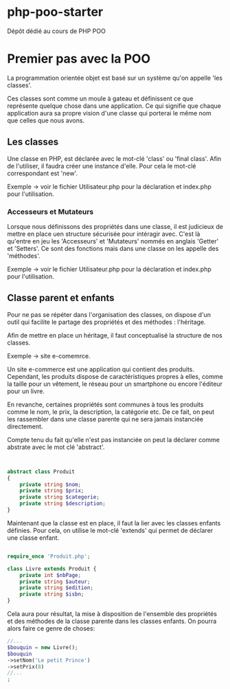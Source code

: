 # php-poo-starter
Dépôt dédié au cours de PHP POO

# Premier pas avec la POO

La programmation orientée objet est basé sur un système qu'on appelle 'les classes'. 

Ces classes sont comme un moule à gateau et définissent ce que représente quelque chose dans une application. Ce qui signifie que chaque application aura sa propre vision d'une classe qui porterai le même nom que celles que nous avons.

## Les classes

Une classe en PHP, est déclarée avec le mot-clé 'class' ou 'final class'. Afin de l'utiliser, il faudra créer une instance d'elle. Pour cela le mot-clé correspondant est 'new'.

Exemple -> voir le fichier Utilisateur.php pour la déclaration et index.php pour l'utilisation.

### Accesseurs et Mutateurs

Lorsque nous définissons des propriétés dans une classe, il est judicieux de mettre en place uen structure sécurisée pour intéragir avec. C'est là qu'entre en jeu les 'Accesseurs' et 'Mutateurs' nommés en anglais 'Getter' et 'Setters'. Ce sont des fonctions mais dans une classe on les appelle des 'méthodes'.

Exemple -> voir le fichier Utilisateur.php pour la déclaration et index.php pour l'utilisation.

## Classe parent et enfants

Pour ne pas se répéter dans l'organisation des classes, on dispose d'un outil qui facilite le partage des propriétés et des méthodes : l'héritage.

Afin de mettre en place un héritage, il faut conceptualisé la structure de nos classes. 

Exemple -> site e-comemrce.

Un site e-commerce est une application qui contient des produits. Cependant, les produits dispose de caractéristiques propres à elles, comme la taille pour un vêtement, le réseau pour un smartphone ou encore l'éditeur pour un livre.

En revanche, certaines propriétés sont communes à tous les produits comme le nom, le prix, la description, la catégorie etc. De ce fait, on peut les rassembler dans une classe parente qui ne sera jamais instanciée directement.

Compte tenu du fait qu'elle n'est pas instanciée on peut la déclarer comme abstrate avec le mot clé 'abstract'.

```php


abstract class Produit 
{   
    private string $nom;
    private string $prix;
    private string $categorie;
    private string $description;
}
```

Maintenant que la classe est en place, il faut la lier avec les classes enfants définies. Pour cela, on utilise le mot-clé 'extends' qui permet de déclarer une classe enfant.

```php

require_once 'Produit.php';

class Livre extends Produit {
    private int $nbPage;
    private string $auteur;
    private string $edition;
    private string $isbn;
}
```

Cela aura pour résultat, la mise à disposition de l'ensemble des propriétés et des méthodes de la classe parente dans les classes enfants. On pourra alors faire ce genre de choses: 

```php
//...
$bouquin = new Livre();
$bouquin 
->setNom('Le petit Prince')
->setPrix(8)
//...
;
```